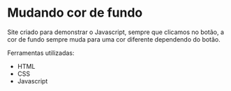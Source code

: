 # Mudando cor de fundo

Site criado para demonstrar o Javascript, sempre que clicamos no botão, a cor de fundo sempre muda para uma cor diferente dependendo do botão.

Ferramentas utilizadas:

- HTML
- CSS
- Javascript
